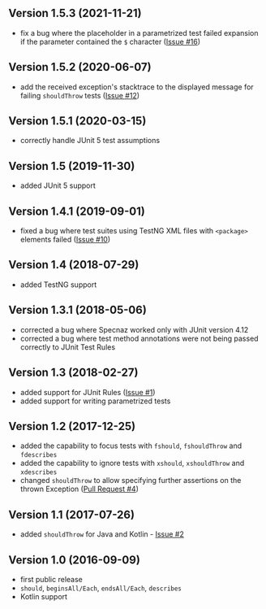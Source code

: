 Version 1.5.3 (2021-11-21)
--------------------------
- fix a bug where the placeholder in a parametrized test failed expansion 
  if the parameter contained the `$` character
  ([Issue #16](https://github.com/skinny85/specnaz/issues/16))

Version 1.5.2 (2020-06-07)
--------------------------
- add the received exception's stacktrace to the displayed message for failing `shouldThrow` tests
  ([Issue #12](https://github.com/skinny85/specnaz/issues/12))

Version 1.5.1 (2020-03-15)
--------------------------
- correctly handle JUnit 5 test assumptions

Version 1.5 (2019-11-30)
------------------------
- added JUnit 5 support

Version 1.4.1 (2019-09-01)
--------------------------
- fixed a bug where test suites using TestNG XML files with `<package>` elements failed
  ([Issue #10](https://github.com/skinny85/specnaz/issues/10))

Version 1.4 (2018-07-29)
------------------------
- added TestNG support

Version 1.3.1 (2018-05-06)
--------------------------
- corrected a bug where Specnaz worked only with JUnit version 4.12
- corrected a bug where test method annotations were not being passed correctly to JUnit Test Rules

Version 1.3 (2018-02-27)
------------------------
- added support for JUnit Rules ([Issue #1](https://github.com/skinny85/specnaz/issues/1))
- added support for writing parametrized tests

Version 1.2 (2017-12-25)
------------------------
- added the capability to focus tests with `fshould`, `fshouldThrow` and `fdescribes`
- added the capability to ignore tests with `xshould`, `xshouldThrow` and `xdescribes`
- changed `shouldThrow` to allow specifying further assertions on the thrown Exception
  ([Pull Request #4](https://github.com/skinny85/specnaz/pull/4))

Version 1.1 (2017-07-26)
------------------------
- added `shouldThrow` for Java and Kotlin - [Issue #2](https://github.com/skinny85/specnaz/issues/2)

Version 1.0 (2016-09-09)
------------------------
- first public release
- `should`, `beginsAll/Each`, `endsAll/Each`, `describes`
- Kotlin support
